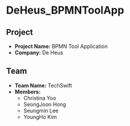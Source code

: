# DeHeus_BPMNToolApp

## Project

- **Project Name:** BPMN Tool Application
- **Company:** De Heus

## Team

- **Team Name:** TechSwift
- **Members:**
  - Christina Yoo
  - SeongJoon Hong
  - Seungmin Lee
  - YoungHo Kim
